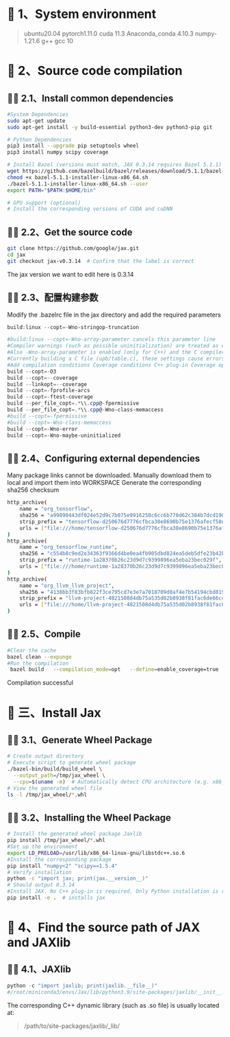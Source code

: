 # 🌟 1、System environment


> ubuntu20.04
> pytorch1.11.0
> cuda 11.3
> Anaconda_conda 4.10.3
> numpy-1.21.6
> g++ gcc 10

#  🌟 2、Source code compilation

## 🌟🌟 2.1、Install common dependencies

```bash
#System Dependencies
sudo apt-get update
sudo apt-get install -y build-essential python3-dev python3-pip git

# Python Dependencies
pip3 install --upgrade pip setuptools wheel
pip3 install numpy scipy coverage

# Install Bazel (versions must match, JAX 0.3.14 requires Bazel 5.1.1)
wget https://github.com/bazelbuild/bazel/releases/download/5.1.1/bazel-5.1.1-installer-linux-x86_64.sh
chmod +x bazel-5.1.1-installer-linux-x86_64.sh
./bazel-5.1.1-installer-linux-x86_64.sh --user
export PATH="$PATH:$HOME/bin"

# GPU support (optional)
# Install the corresponding versions of CUDA and cuDNN
```
## 🌟🌟 2.2、Get the source code

```bash
git clone https://github.com/google/jax.git
cd jax
git checkout jax-v0.3.14  # Confirm that the label is correct
```
The jax version we want to edit here is 0.3.14
## 🌟🌟 2.3、配置构建参数
Modify the .bazelrc file in the jax directory and add the required parameters

```powershell
build:linux --copt=-Wno-stringop-truncation

#build:linux --copt=-Wno-array-parameter cancels this parameter line
#Compiler warnings (such as possible uninitialization) are treated as errors by default (-Werror);
#Also -Wno-array-parameter is enabled (only for C++) and the C compiler does not recognize it;
#Currently building a C file (upb/table.c), these settings cause errors again
#Add compilation conditions Coverage conditions C++ plug-in Coverage options
build --copt=-O3
build --copt=--coverage
build --linkopt=--coverage
build --copt=-fprofile-arcs
build --copt=-ftest-coverage
build --per_file_copt=.*\\.cpp@-fpermissive
build --per_file_copt=.*\\.cpp@-Wno-class-memaccess
#build --copt=-fpermissive
#build --copt=-Wno-class-memaccess
build --copt=-Wno-error
build --copt=-Wno-maybe-uninitialized
```
## 🌟🌟 2.4、Configuring external dependencies
Many package links cannot be downloaded. Manually download them to local and import them into WORKSPACE
Generate the corresponding sha256 checksum

```bash
http_archive(
    name = "org_tensorflow",
    sha256 = "a99890443df024e52d9c7b075e9916250c6cc6b778d62c384b7dcd1903d8f4f1", # Keep the original SHA256 checksum
    strip_prefix = "tensorflow-d250676d7776cfbca38e8690b75e1376afecf58d",
    urls = ["file:///home/tensorflow-d250676d7776cfbca38e8690b75e1376afecf58d.tar.gz"]
)
http_archive(
    name = "org_tensorflow_runtime",
    sha256 = "c554b8c9ed2e34363f9366d4be0ea4fb905dbd824ea5deb5dfe23b42b8eb432a",  # Use the checksum calculated in the previous step
    strip_prefix = "runtime-1a28370b26c23d9d7c9399896ea5eba23bec029f",
    urls = ["file:///home/runtime-1a28370b26c23d9d7c9399896ea5eba23bec029f.tar.gz"]
)
http_archive(
    name = "org_llvm_llvm_project",
    sha256 = "4138bb3f83bfb822f3ce795cd7e3e7a7018709d8af4e7b54194cbd81931cc93c",  # Use the checksum calculated in the previous step
    strip_prefix = "llvm-project-4821508d4db75a535d02b8938f81fac6de66cc26",
    urls = ["file:///home/llvm-project-4821508d4db75a535d02b8938f81fac6de66cc26.tar.gz"]
)
```

## 🌟🌟 2.5、Compile
```bash
#Clear the cache
bazel clean --expunge
#Run the compilation
 bazel build   --compilation_mode=opt   --define=enable_coverage=true   --define=android=false   //build:build_wheel
```
Compilation successful
#  🌟 三、Install Jax
## 🌟🌟 3.1、Generate Wheel Package

```bash
# Create output directory
# Execute script to generate wheel package
./bazel-bin/build/build_wheel \
  --output_path=/tmp/jax_wheel \
  --cpu=$(uname -m)  # Automatically detect CPU architecture (e.g. x86_64)
# View the generated wheel file
ls -l /tmp/jax_wheel/*.whl
```
## 🌟🌟 3.2、Installing the Wheel Package

```bash
# Install the generated wheel package Jaxlib
pip install /tmp/jax_wheel/*.whl
#Set up the environment
export LD_PRELOAD=/usr/lib/x86_64-linux-gnu/libstdc++.so.6
#Install the corresponding package
pip install "numpy<2" "scipy==1.5.4"
# Verify installation
python -c "import jax; print(jax.__version__)"
# Should output 0.3.14
#Install JAX. No C++ plug-in is required. Only Python installation is required.
pip install -e .  # installs jax
```

#  🌟 4、Find the source path of JAX and JAXlib
## 🌟🌟 4.1、JAXlib

```powershell
python -c "import jaxlib; print(jaxlib.__file__)"
#/root/miniconda3/envs/Jax/lib/python3.9/site-packages/jaxlib/__init__.py
```
The corresponding C++ dynamic library (such as .so file) is usually located at:

> /path/to/site-packages/jaxlib/_lib/